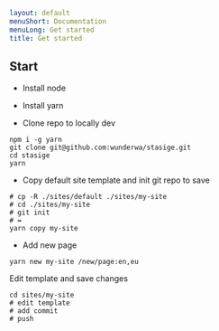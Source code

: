 ```yaml
layout: default
menuShort: Documentation
menuLong: Get started
title: Get started
```
<!--config-->
## Start

- Install node

- Install yarn 
- Clone repo to locally dev 

```shell
npm i -g yarn
git clone git@github.com:wunderwa/stasige.git
cd stasige
yarn
```

- Copy default site template and init git repo to save  

```shell
# cp -R ./sites/default ./sites/my-site
# cd ./sites/my-site
# git init 
# =
yarn copy my-site
```

- Add new page

```shell
yarn new my-site /new/page:en,eu  
```

Edit template and save changes

```shell
cd sites/my-site
# edit template
# add commit
# push 
```

